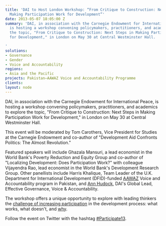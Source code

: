 ```yaml
---
title: 'DAI to Host London Workshop: “From Critique to Construction: Next Steps in
  Making Participation Work for Development”'
date: 2013-05-07 18:05:00 Z
summary: 'DAI, in association with the Carnegie Endowment for International Peace,
  is hosting a workshop convening policymakers, practitioners, and academics to explore
  the topic, "From Critique to Construction: Next Steps in Making Participation Work
  for Development," in London on May 30 at Central Westminster Hall.

'
solutions:
- Governance
- Gender
- Voice and Accountability
regions:
- Asia and the Pacific
projects: Pakistan—AAWAZ Voice and Accountability Programme
clients: 
layout: node
---
```


DAI, in association with the Carnegie Endowment for International Peace, is hosting a workshop convening policymakers, practitioners, and academics to explore the topic, "From Critique to Construction: Next Steps in Making Participation Work for Development," in London on May 30 at Central Westminster Hall.

This event will be moderated by Tom Carothers, Vice President for Studies at the Carnegie Endowment and co-author of "Development Aid Confronts Politics: The Almost Revolution."

Featured speakers will include Ghazala Mansuri, a lead economist in the World Bank's Poverty Reduction and Equity Group and co-author of "Localizing Development: Does Participation Work?" with colleague Vijayendra Rao, lead economist in the World Bank's Development Research Group. Other panellists include Harris Khalique, Team Leader of the U.K. Department for International Development (DFID)-funded [AAWAZ][1] Voice and Accountability program in Pakistan, and [Ann Hudock][2], DAI's Global Lead, Effective Governance, Voice & Accountability.

The workshop offers a unique opportunity to explore with leading thinkers the [challenge of increasing participation][3] in the development process: what works, what doesn't, and [why][4].

Follow the event on Twitter with the hashtag [#Participate13][5].

[1]: /our-work/projects/pakistan-aawaz-voice-and-accountability-programme
[2]: /who-we-are/our-team/ann-hudock
[3]: http://dai.tc/15sZCQd
[4]: https://www.devex.com/en/news/citizen-voices-post-2015/80908
[5]: https://twitter.com/search?q=%23participate13&src=typd
